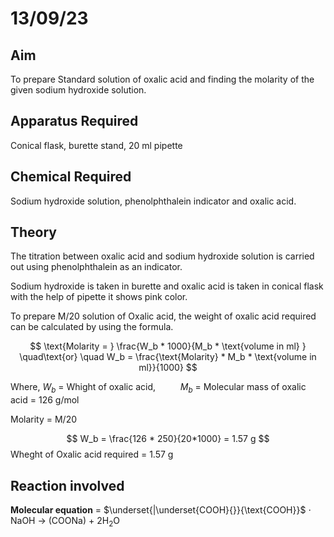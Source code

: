 # 13/09/23 

## Aim

To prepare Standard solution of oxalic acid and finding the molarity of the given sodium hydroxide solution. 

## Apparatus Required 

Conical flask, burette stand, 20 ml pipette

## Chemical Required

Sodium hydroxide solution, phenolphthalein indicator and oxalic acid. 

## Theory

The titration between oxalic acid and sodium hydroxide solution is carried out using phenolphthalein as an indicator. 

Sodium hydroxide is taken in burette and oxalic acid is taken in conical flask with the help of pipette it shows pink color. 

To prepare M/20 solution of Oxalic acid, the weight of oxalic acid required can be calculated by using the formula. 

$$
\text{Molarity = } \frac{W_b * 1000}{M_b * \text{volume in ml} } \quad\text{or} \quad W_b = \frac{\text{Molarity} * M_b * \text{volume in ml}}{1000}
$$

Where, $W_b$ = Whight of oxalic acid, $\qquad$ $M_b$ = Molecular mass of oxalic acid = 126 g/mol

Molarity = M/20 

$$
W_b = \frac{126 * 250}{20*1000} = 1.57 g 
$$
Wheght of Oxalic acid required = 1.57 g 

## Reaction involved 

**Molecular equation** = $\underset{|\underset{COOH}{}}{\text{COOH}}$ $\cdot$ $\text{NaOH}$ $\rightarrow$ $(\text{COONa})$ + $2\text{H}_2\text{O}$
